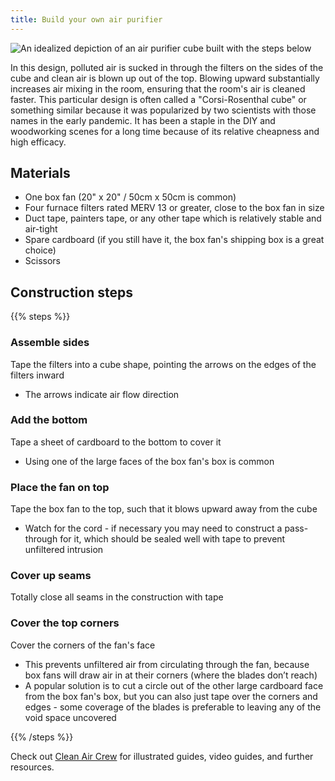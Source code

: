 ```yaml
---
title: Build your own air purifier
---
```


![](/images/diy-purifier.png "An idealized depiction of an air purifier cube built with the steps below")

In this design, polluted air is sucked in through the filters on the sides of the cube and clean air is blown up out of the top. Blowing upward substantially increases air mixing in the room, ensuring that the room's air is cleaned faster. This particular design is often called a "Corsi-Rosenthal cube" or something similar because it was popularized by two scientists with those names in the early pandemic. It has been a staple in the DIY and woodworking scenes for a long time because of its relative cheapness and high efficacy.

## Materials
- One box fan (20" x 20" / 50cm x 50cm is common)
- Four furnace filters rated MERV 13 or greater, close to the box fan in size
- Duct tape, painters tape, or any other tape which is relatively stable and air-tight
- Spare cardboard (if you still have it, the box fan's shipping box is a great choice)
- Scissors

## Construction steps

{{% steps %}}

### Assemble sides

Tape the filters into a cube shape, pointing the arrows on the edges of the filters inward

- The arrows indicate air flow direction

### Add the bottom

Tape a sheet of cardboard to the bottom to cover it

- Using one of the large faces of the box fan's box is common

### Place the fan on top

Tape the box fan to the top, such that it blows upward away from the cube

- Watch for the cord - if necessary you may need to construct a pass-through for it, which should be sealed well with tape to prevent unfiltered intrusion

### Cover up seams

Totally close all seams in the construction with tape

### Cover the top corners

Cover the corners of the fan's face

- This prevents unfiltered air from circulating through the fan, because box fans will draw air in at their corners (where the blades don’t reach)
- A popular solution is to cut a circle out of the other large cardboard face from the box fan's box, but you can also just tape over the corners and edges - some coverage of the blades is preferable to leaving any of the void space uncovered

{{% /steps %}}

Check out [Clean Air Crew](https://cleanaircrew.org/box-fan-filters/) for illustrated guides, video guides, and further resources.